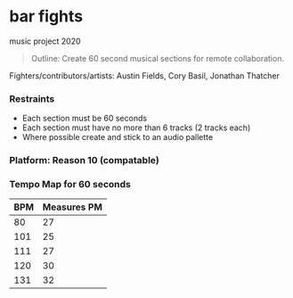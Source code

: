 # bar fights
music project 2020

>  Outline: Create 60 second musical sections for remote collaboration.

Fighters/contributors/artists: Austin Fields, Cory Basil, Jonathan Thatcher

### Restraints

* Each section must be 60 seconds
* Each section must have no more than 6 tracks (2 tracks each)
* Where possible create and stick to an audio pallette

### Platform: Reason 10 (compatable)

### Tempo Map for 60 seconds

BPM | Measures PM
-|-
80 | 27
101 | 25
111 | 27
120 | 30
131 | 32

